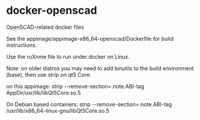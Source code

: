 # docker-openscad 
OpenSCAD-related docker files

See the appimage/appimage-x86_64-openscad/Dockerfile for build instructions.

Use the ruXnme file to run under docker on Linux. 

Note: on older distros you may need to add binutils to the build environment (base), 
then use strip on qt5 Core:

on this appimage:
strip --remove-section=.note.ABI-tag AppDir/usr/lib/libQt5Core.so.5

On Debian based containers:
strip --remove-section=.note.ABI-tag /usr/lib/x86_64-linux-gnu/libQt5Core.so.5


